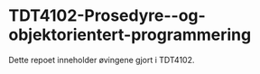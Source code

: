 # TDT4102-Prosedyre--og-objektorientert-programmering
Dette repoet inneholder øvingene gjort i TDT4102.
